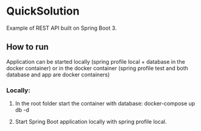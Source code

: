 
# QuickSolution

Example of REST API built on Spring Boot 3.

## How to run
Application can be started locally (spring profile local + database in the docker container)
or in the docker container (spring profile test and both database and app are docker containers)

### Locally:
1. In the root folder start the container with database:
docker-compose up db -d

2. Start Spring Boot application locally with spring profile local.
